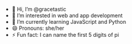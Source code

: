 - 👋 Hi, I’m @gracetastic
- 👀 I’m interested in web and app development
- 🌱 I’m currently learning JavaScript and Python
- 😄 Pronouns: she/her
- ⚡ Fun fact: I can name the first 5 digits of pi

<!---
gracetastic/gracetastic is a ✨ special ✨ repository because its `README.md` (this file) appears on your GitHub profile.
You can click the Preview link to take a look at your changes.
--->
